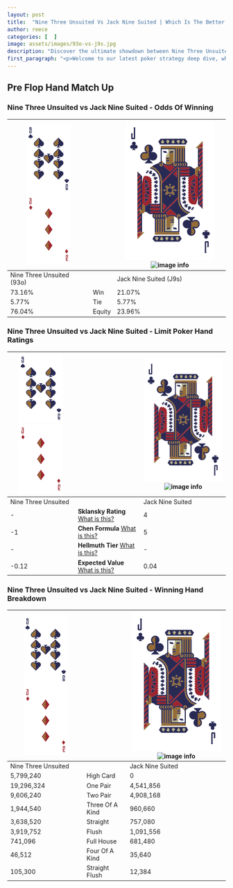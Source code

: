```yaml
---
layout: post
title:  "Nine Three Unsuited Vs Jack Nine Suited | Which Is The Better Hand In Poker? A Complete Guide"
author: reece
categories: [  ]
image: assets/images/93o-vs-j9s.jpg
description: "Discover the ultimate showdown between Nine Three Unsuited and Jack Nine Suited in poker! Uncover the odds, strategies, and scenarios where one hand triumphs over the other. Get ready to up your poker game with this thrilling analysis."
first_paragraph: "<p>Welcome to our latest poker strategy deep dive, where we're pitting two distinct hands against each other in a high-stakes showdown: Nine Three Unsuited vs Jack Nine Suited.</p><p>In the dynamic world of poker, every decision counts, and knowing which hand holds the upper hand is key to your success at the table.</p><p>In this article, we'll dissect these two hands, explore the scenarios where one dominates the other, and equip you with the knowledge to make strategic choices that can tip the odds in your favor.</p><p>Get ready to unravel the intriguing dynamics of these poker hands and elevate your game to new heights.</p>"
---
```




[comment]: # (sp0)

## Pre Flop Hand Match Up

<div class="table hand-ratings" markdown="1"> 



### Nine Three Unsuited vs Jack Nine Suited - Odds Of Winning


    
| ![image info](assets/images/hand1/9.png) ![image info](assets/images/hand1/3o.png) |  | ![image info](assets/images/hand2/J.png) ![image info](assets/images/hand2/9s.png) |
| -------- | -------- | -------- |
| Nine Three Unsuited (93o) |  | Jack Nine Suited (J9s) |
| 73.16% | Win | 21.07% |
| 5.77% | Tie | 5.77% |
| 76.04% | Equity | 23.96% |




[comment]: # (sp1)



### Nine Three Unsuited vs Jack Nine Suited - Limit Poker Hand Ratings


    
| ![image info](assets/images/hand1/9.png) ![image info](assets/images/hand1/3o.png) |  | ![image info](assets/images/hand2/J.png) ![image info](assets/images/hand2/9s.png) |
| -------- | -------- | -------- |
| Nine Three Unsuited |  | Jack Nine Suited |
| - | **Sklansky Rating** [What is this?](/sklansky-rating-explained) | 4 |
| -1 | **Chen Formula** [What is this?](/chen-formula-explained) | 5 |
| - | **Hellmuth Tier** [What is this?](/Hellmuth-tier-explained) | - |
| -0.12 | **Expected Value** [What is this?](/expected-value-explained) | 0.04 |




[comment]: # (sp2)



### Nine Three Unsuited vs Jack Nine Suited - Winning Hand Breakdown


    
| ![image info](assets/images/hand1/9.png) ![image info](assets/images/hand1/3o.png) |  | ![image info](assets/images/hand2/J.png) ![image info](assets/images/hand2/9s.png) |
| -------- | -------- | -------- |
| Nine Three Unsuited |  | Jack Nine Suited |
| 5,799,240 | High Card | 0 |
| 19,296,324 | One Pair | 4,541,856 |
| 9,606,240 | Two Pair | 4,908,168 |
| 1,944,540 | Three Of A Kind | 960,660 |
| 3,638,520 | Straight | 757,080 |
| 3,919,752 | Flush | 1,091,556 |
| 741,096 | Full House | 681,480 |
| 46,512 | Four Of A Kind | 35,640 |
| 105,300 | Straight Flush | 12,384 |




[comment]: # (sp3)



</div>

[comment]: # (sp4)



[comment]: # (sp5)

